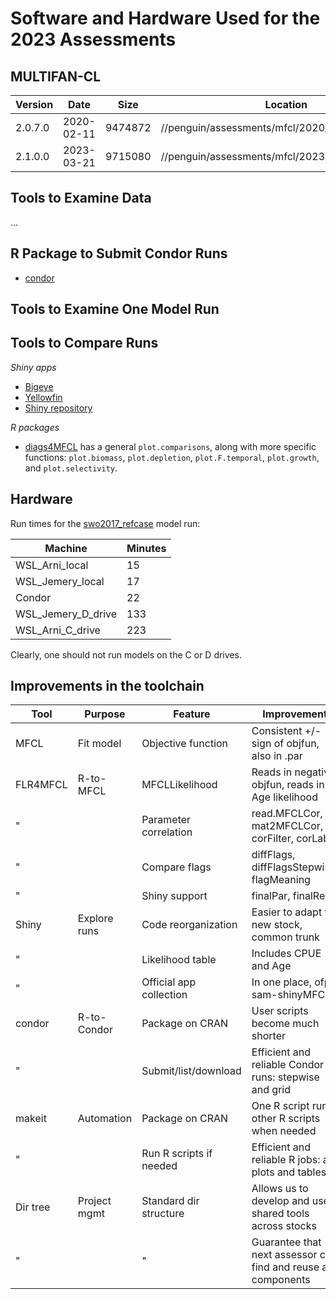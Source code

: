 # Software and Hardware Used for the 2023 Assessments

## MULTIFAN-CL

Version | Date       |    Size | Location                                       | Purpose
------- | ---------- | ------- | ---------------------------------------------- | ----------------
2.0.7.0 | 2020-02-11 | 9474872 | //penguin/assessments/mfcl/2020_01_17_devvsn12 | 2020 assessments
2.1.0.0 | 2023-03-21 | 9715080 | //penguin/assessments/mfcl/2023-03-21_vsn2100  | 2023 assessments

## Tools to Examine Data

...

## R Package to Submit Condor Runs

* [condor](https://github.com/PacificCommunity/ofp-sam-condor)

## Tools to Examine One Model Run

## Tools to Compare Runs

*Shiny apps*

* [Bigeye](https://arni-magnusson.shinyapps.io/bet_2023_stepwise)
* [Yellowfin](https://arni-magnusson.shinyapps.io/yft_2023_stepwise)
* [Shiny repository](https://github.com/PacificCommunity/ofp-sam-shinyMFCL)

*R packages*

* [diags4MFCL](https://github.com/PacificCommunity/ofp-sam-diags4MFCL) has a
  general `plot.comparisons`, along with more specific functions:
  `plot.biomass`, `plot.depletion`, `plot.F.temporal`, `plot.growth`, and
  `plot.selectivity`.

## Hardware

Run times for the
[swo2017_refcase](https://github.com/PacificCommunity/ofp-sam-mfcl-school/tree/main/tutorial_1_ccond/swo2017_refcase)
model run:

Machine            | Minutes
------------------ | -------
WSL_Arni_local     |      15
WSL_Jemery_local   |      17
Condor             |      22
WSL_Jemery_D_drive |     133
WSL_Arni_C_drive   |     223

Clearly, one should not run models on the C or D drives.

## Improvements in the toolchain

Tool     | Purpose       | Feature                 | Improvement
-------- | ------------- | ----------------------- | --------------------------------------------------------------
MFCL     | Fit model     | Objective function      | Consistent +/- sign of objfun, also in .par
FLR4MFCL | R-to-MFCL     | MFCLLikelihood          | Reads in negative objfun, reads in Age likelihood
"        |               | Parameter correlation   | read.MFCLCor, mat2MFCLCor, corFilter, corLabel
"        |               | Compare flags           | diffFlags, diffFlagsStepwise, flagMeaning
"        |               | Shiny support           | finalPar, finalRep
Shiny    | Explore runs  | Code reorganization     | Easier to adapt to new stock, common trunk
"        |               | Likelihood table        | Includes CPUE and Age
"        |               | Official app collection | In one place, ofp-sam-shinyMFCL
condor   | R-to-Condor   | Package on CRAN         | User scripts become much shorter
"        |               | Submit/list/download    | Efficient and reliable Condor runs: stepwise and grid
makeit   | Automation    | Package on CRAN         | One R script runs other R scripts when needed
"        |               | Run R scripts if needed | Efficient and reliable R jobs: all plots and tables
Dir tree | Project mgmt  | Standard dir structure  | Allows us to develop and use shared tools across stocks
"        |               | "                       | Guarantee that next assessor can find and reuse all components
